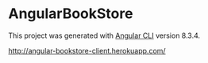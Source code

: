 # AngularBookStore

This project was generated with [Angular CLI](https://github.com/angular/angular-cli) version 8.3.4.

http://angular-bookstore-client.herokuapp.com/
